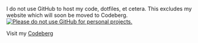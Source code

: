 I do not use GitHub to host my code, dotfiles, et cetera. This excludes my website which will soon be moved to Codeberg.
[![Please do not use GitHub for personal projects.](https://nogithub.codeberg.page/badge.svg)](https://nogithub.codeberg.page)

Visit my [Codeberg](https://codeberg.org/coast/)
